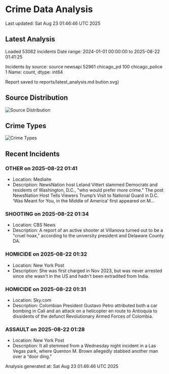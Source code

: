 # Crime Data Analysis
Last updated: Sat Aug 23 01:46:46 UTC 2025

## Latest Analysis

Loaded 53062 incidents
Date range: 2024-01-01 00:00:00 to 2025-08-22 01:41:25

Incidents by source:
source
newsapi           52961
chicago_pd          100
chicago_police        1
Name: count, dtype: int64

Report saved to reports/latest_analysis.md
bution.svg)

## Source Distribution
![Source Distribution](images/source_distribution.svg)

## Crime Types
![Crime Types](images/crime_types.svg)

## Recent Incidents

### OTHER on 2025-08-22 01:41
- Location: Mediaite
- Description: NewsNation host Leland Vittert slammed Democrats and residents of Washington, D.C., "who would prefer more crime."
The post NewsNation Host Tells Viewers Trump’s Visit to National Guard in D.C. ‘Was Meant for You, in the Middle of America’ first appeared on M…


### SHOOTING on 2025-08-22 01:34
- Location: CBS News
- Description: A report of an active shooter at Villanova turned out to be a "cruel hoax," according to the university president and Delaware County DA.


### HOMICIDE on 2025-08-22 01:32
- Location: New York Post
- Description: She was first charged in Nov 2023, but was never arrested since she wasn't in the US and hadn't been extradited from India.


### HOMICIDE on 2025-08-22 01:31
- Location: Sky.com
- Description: Colombian President Gustavo Petro attributed both a car bombing in Cali and an attack on a helicopter en route to Antioquia to dissidents of the defunct Revolutionary Armed Forces of Colombia.


### ASSAULT on 2025-08-22 01:28
- Location: New York Post
- Description: It all stemmed from a Wednesday night incident in a Las Vegas park, where Quenton M. Brown allegedly stabbed another man over a “door ding."

Analysis generated at: Sat Aug 23 01:46:46 UTC 2025
